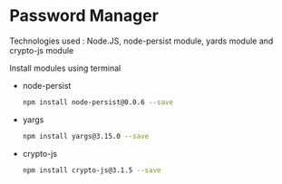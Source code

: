 # Password Manager

Technologies used : Node.JS, node-persist module, yards module and crypto-js module 

Install modules using terminal

  - node-persist
    ```sh
    npm install node-persist@0.0.6 --save
    ```
  - yargs
    ```sh
    npm install yargs@3.15.0 --save
    ```
  - crypto-js
    ```sh
    npm install crypto-js@3.1.5 --save
    ```
